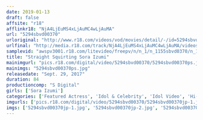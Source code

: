 ```yaml
---
date: 2019-01-13
draft: false
affsite: "r18"
afflinkr18: "NjA4LjEuMS4xLjAuMC4wLjAuMA"
url: "5294sbvd00370"
urloriginal: "http://www.r18.com/videos/vod/movies/detail/-/id=5294sbvd00370"
urlfinal: "http://media.r18.com/track/NjA4LjEuMS4xLjAuMC4wLjAuMA/videos/vod/movies/detail/-/id=5294sbvd00370"
samplevid: "awspv3001.r18.com/litevideo/freepv/n/n_1/n_1155sbvd0370/n_1155sbvd0370_dmb_w.mp4"
title: "Straight Squirting Sora Izumi"
mainimgurl: "pics.r18.com/digital/video/5294sbvd00370/5294sbvd00370ps.jpg"
mainimgs: "5294sbvd00370ps.jpg"
releasedate: "Sept. 29, 2017"
duration: 84
productioncomp: "S Digital"
girls: ['Sora Izumi']
categories: ['Featured Actress', 'Idol & Celebrity', 'Idol Video', 'Hi-Def']
imgurls: ['pics.r18.com/digital/video/5294sbvd00370/5294sbvd00370jp-1.jpg', 'pics.r18.com/digital/video/5294sbvd00370/5294sbvd00370jp-2.jpg', 'pics.r18.com/digital/video/5294sbvd00370/5294sbvd00370jp-3.jpg', 'pics.r18.com/digital/video/5294sbvd00370/5294sbvd00370jp-4.jpg', 'pics.r18.com/digital/video/5294sbvd00370/5294sbvd00370jp-5.jpg', 'pics.r18.com/digital/video/5294sbvd00370/5294sbvd00370jp-6.jpg', 'pics.r18.com/digital/video/5294sbvd00370/5294sbvd00370jp-7.jpg', 'pics.r18.com/digital/video/5294sbvd00370/5294sbvd00370jp-8.jpg', 'pics.r18.com/digital/video/5294sbvd00370/5294sbvd00370jp-9.jpg', 'pics.r18.com/digital/video/5294sbvd00370/5294sbvd00370jp-10.jpg', 'pics.r18.com/digital/video/5294sbvd00370/5294sbvd00370jp-11.jpg', 'pics.r18.com/digital/video/5294sbvd00370/5294sbvd00370jp-12.jpg', 'pics.r18.com/digital/video/5294sbvd00370/5294sbvd00370jp-13.jpg', 'pics.r18.com/digital/video/5294sbvd00370/5294sbvd00370jp-14.jpg', 'pics.r18.com/digital/video/5294sbvd00370/5294sbvd00370jp-15.jpg', 'pics.r18.com/digital/video/5294sbvd00370/5294sbvd00370jp-16.jpg', 'pics.r18.com/digital/video/5294sbvd00370/5294sbvd00370jp-17.jpg', 'pics.r18.com/digital/video/5294sbvd00370/5294sbvd00370jp-18.jpg', 'pics.r18.com/digital/video/5294sbvd00370/5294sbvd00370jp-19.jpg', 'pics.r18.com/digital/video/5294sbvd00370/5294sbvd00370jp-20.jpg']
imgs: ['5294sbvd00370jp-1.jpg', '5294sbvd00370jp-2.jpg', '5294sbvd00370jp-3.jpg', '5294sbvd00370jp-4.jpg', '5294sbvd00370jp-5.jpg', '5294sbvd00370jp-6.jpg', '5294sbvd00370jp-7.jpg', '5294sbvd00370jp-8.jpg', '5294sbvd00370jp-9.jpg', '5294sbvd00370jp-10.jpg', '5294sbvd00370jp-11.jpg', '5294sbvd00370jp-12.jpg', '5294sbvd00370jp-13.jpg', '5294sbvd00370jp-14.jpg', '5294sbvd00370jp-15.jpg', '5294sbvd00370jp-16.jpg', '5294sbvd00370jp-17.jpg', '5294sbvd00370jp-18.jpg', '5294sbvd00370jp-19.jpg', '5294sbvd00370jp-20.jpg']
---
```

